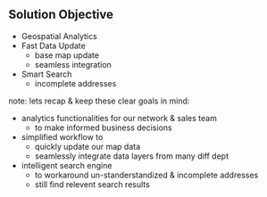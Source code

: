##  Solution Objective

- Geospatial Analytics <!-- .element: class="fragment" data-fragment-index="0" -->
- Fast Data Update <!-- .element: class="fragment" data-fragment-index="1" -->
  - base map update <!-- .element: class="fragment" data-fragment-index="1" -->
  - seamless integration <!-- .element: class="fragment" data-fragment-index="1" -->
- Smart Search <!-- .element: class="fragment"data-fragment-index="2"  -->
  - incomplete addresses <!-- .element: class="fragment" data-fragment-index="2" -->

note:
lets recap & keep these clear goals in mind:
- analytics functionalities for our network & sales team
  - to make informed business decisions 
- simplified workflow to 
  - quickly update our map data
  - seamlessly integrate data layers from many diff dept
- intelligent search engine 
  - to workaround un-standerstandized & incomplete addresses
  - still find relevent search results
